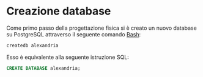 # Creazione database

Come primo passo della progettazione fisica si è creato un nuovo database su PostgreSQL attraverso il seguente comando [Bash](https://it.wikipedia.org/wiki/Bash):

```bash
createdb alexandria
```

Esso è equivalente alla seguente istruzione SQL:

```sql
CREATE DATABASE alexandria;
```
